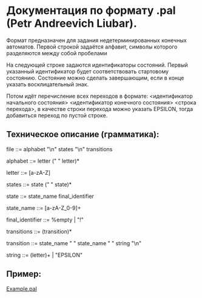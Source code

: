# Документация по формату .pal (Petr Andreevich Liubar).

Формат предназначен для задания недетерминированных конечных автоматов. Первой строкой задаётся алфавит, символы которого разделяются между собой пробелами

На следующей строке задаются идентификаторы состояний. Первый указанный идентификатор будет соответствовать стартовому состоянию. Состояние можно сделать завершающим, если в конце указать восклицательный знак.

Потом идёт перечисление всех переходов в формате: <идентификатор начального состояния> <идентификатор конечного состояния> <строка перехода>, в качестве строки перехода можно указать EPSILON, тогда добавиться переход по пустой строке.

## Техническое описание (грамматика):

file ::= alphabet "\n" states "\n" transitions

alphabet ::= letter (" " letter)*

letter ::= [a-zA-Z]

states ::= state (" " state)*

state ::= state_name final_identifier

state_name ::= [a-zA-Z_0-9]+

final_identifier ::= %empty | "!"

transitions ::= (transition)*

transition ::= state_name " " state_name " " string "\n"

string ::= (letter)+ | "EPSILON"

## Пример:

[Example.pal](Example.pal)